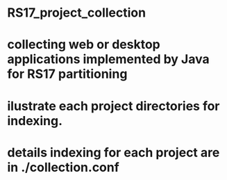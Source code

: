 # RS17_project_collection
# collecting  web or desktop applications implemented by Java for RS17 partitioning
# ilustrate each project directories for indexing. 
# details indexing for each project are in ./collection.conf

